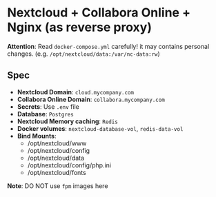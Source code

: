 # Nextcloud + Collabora Online + Nginx (as reverse proxy)   

**Attention**: Read `docker-compose.yml` carefully! it may contains personal changes. (e.g. `/opt/nextcloud/data:/var/nc-data:rw`)

## Spec   
* **Nextcloud Domain**: `cloud.mycompany.com`   
* **Collabora Online Domain**: `collabora.mycompany.com`   
* **Secrets**: Use `.env` file
* **Database**: `Postgres`   
* **Nextcloud Memory caching**: `Redis`   
* **Docker volumes**: `nextcloud-database-vol`, `redis-data-vol`   
* **Bind Mounts**: 
  - /opt/nextcloud/www   
  - /opt/nextcloud/config   
  - /opt/nextcloud/data   
  - /opt/nextcloud/config/php.ini      
  - /opt/nextcloud/fonts   


**Note**: DO NOT use `fpm` images here   
